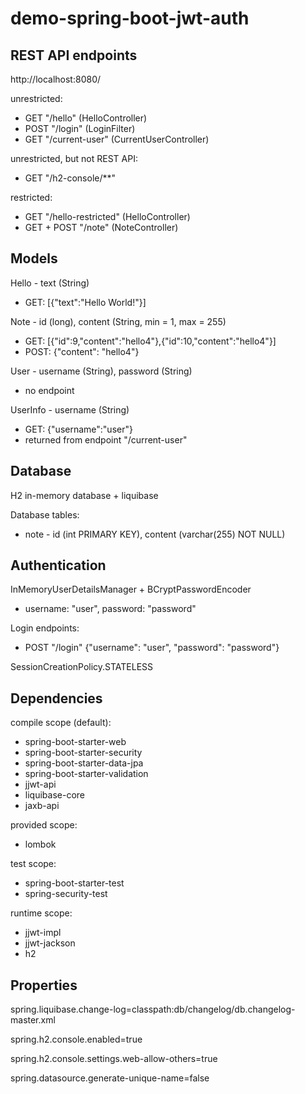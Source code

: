 # demo-spring-boot-jwt-auth

## REST API endpoints
http://localhost:8080/

unrestricted:
- GET "/hello" (HelloController)
- POST "/login" (LoginFilter)
- GET "/current-user" (CurrentUserController)

unrestricted, but not REST API:
- GET "/h2-console/**"

restricted:
- GET "/hello-restricted" (HelloController)
- GET + POST "/note" (NoteController)

## Models

Hello - text (String)
- GET: [{"text":"Hello World!"}]

Note - id (long), content (String, min = 1, max = 255)
- GET: [{"id":9,"content":"hello4"},{"id":10,"content":"hello4"}]
- POST: {"content": "hello4"}

User - username (String), password (String)
- no endpoint

UserInfo - username (String)
- GET: {"username":"user"}
- returned from endpoint "/current-user"

## Database

H2 in-memory database + liquibase

Database tables:
- note - id (int PRIMARY KEY), content (varchar(255) NOT NULL)

## Authentication

InMemoryUserDetailsManager + BCryptPasswordEncoder
- username: "user", password: "password"

Login endpoints:
- POST "/login"
{"username": "user", "password": "password"}

SessionCreationPolicy.STATELESS

## Dependencies

compile scope (default):
- spring-boot-starter-web
- spring-boot-starter-security
- spring-boot-starter-data-jpa
- spring-boot-starter-validation
- jjwt-api
- liquibase-core
- jaxb-api

provided scope:
- lombok

test scope:
- spring-boot-starter-test
- spring-security-test

runtime scope:
- jjwt-impl
- jjwt-jackson
- h2

## Properties

spring.liquibase.change-log=classpath:db/changelog/db.changelog-master.xml

spring.h2.console.enabled=true

spring.h2.console.settings.web-allow-others=true

spring.datasource.generate-unique-name=false
